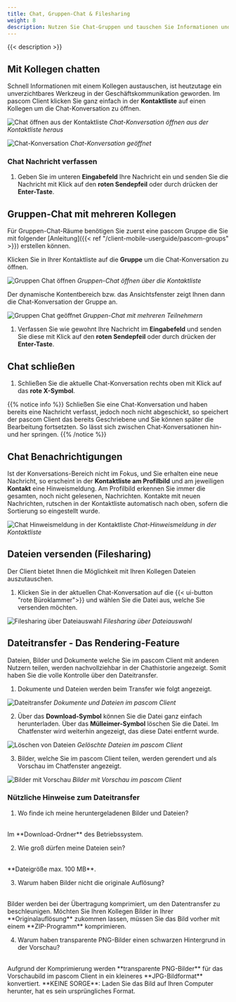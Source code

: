 ```yaml
---
title: Chat, Gruppen-Chat & Filesharing
weight: 8
description: Nutzen Sie Chat-Gruppen und tauschen Sie Informationen und Dateien mit Kollegen aus.
---
```

 
{{< description >}}


## Mit Kollegen chatten

Schnell Informationen mit einem Kollegen austauschen, ist heutzutage ein unverzichtbares Werkzeug in der Geschäftskommunikation geworden. Im pascom Client klicken Sie ganz einfach in der **Kontaktliste** auf einen Kollegen um die Chat-Konversation zu öffnen.

![Chat öffnen aus der Kontaktliste](chat_open_contactlist.jpg)
*Chat-Konversation öffnen aus der Kontaktliste heraus*
</br>



![Chat-Konversation](chat_single.de.jpg)
*Chat-Konversation geöffnet*
</br>

### Chat Nachricht verfassen

1. Geben Sie im unteren **Eingabefeld** Ihre Nachricht ein und senden Sie die Nachricht mit Klick auf den **roten Sendepfeil** oder durch drücken der **Enter-Taste**.

## Gruppen-Chat mit mehreren Kollegen

Für Gruppen-Chat-Räume benötigen Sie zuerst eine pascom Gruppe die Sie mit folgender [Anleitung]({{< ref "/client-mobile-userguide/pascom-groups" >}}) erstellen können.

Klicken Sie in Ihrer Kontaktliste auf die **Gruppe** um die Chat-Konversation zu öffnen.

![Gruppen Chat öffnen](groupchat_open_contactlist.de.jpg)
*Gruppen-Chat öffnen über die Kontaktliste*
</br>

Der dynamische Kontentbereich bzw. das Ansichtsfenster zeigt Ihnen dann die Chat-Konversation der Gruppe an.

![Gruppen Chat geöffnet](chat_group.de.jpg)
*Gruppen-Chat mit mehreren Teilnehmern*
</br>

1. Verfassen Sie wie gewohnt Ihre Nachricht im **Eingabefeld** und senden Sie diese mit Klick auf den **roten Sendepfeil** oder durch drücken der **Enter-Taste**.

## Chat schließen

1. Schließen Sie die aktuelle Chat-Konversation rechts oben mit Klick auf das **rote X-Symbol**. 

{{% notice info %}}
Schließen Sie eine Chat-Konversation und haben bereits eine Nachricht verfasst, jedoch noch nicht abgeschickt, so speichert der pascom Client das bereits Geschriebene und Sie können später die Bearbeitung fortsetzten. So lässt sich zwischen Chat-Konversationen hin-und her springen.
{{% /notice %}}

## Chat Benachrichtigungen

Ist der Konversations-Bereich nicht im Fokus, und Sie erhalten eine neue Nachricht, so erscheint in der **Kontaktliste am Profilbild** und am jeweiligen **Kontakt** eine Hinweismeldung. Am Profilbild erkennen Sie immer die gesamten, noch nicht gelesenen, Nachrichten. Kontakte mit neuen Nachrichten, rutschen in der Kontaktliste automatisch nach oben, sofern die Sortierung so eingestellt wurde.

![Chat Hinweismeldung in der Kontaktliste](chat_notification.jpg)
*Chat-Hinweismeldung in der Kontaktliste*
</br>

## Dateien versenden (Filesharing)

Der Client bietet Ihnen die Möglichkeit mit Ihren Kollegen Dateien auszutauschen. 

1. Klicken Sie in der aktuellen Chat-Konversation auf die {{< ui-button "rote Büroklammer">}} und wählen Sie die Datei aus, welche Sie versenden möchten.

![Filesharing über Dateiauswahl](choose-file.de.png)
*Filesharing über Dateiauswahl*
</br>

## Dateitransfer - Das Rendering-Feature

Dateien, Bilder und Dokumente welche Sie im pascom Client mit anderen Nutzern teilen, werden nachvollziehbar in der Chathistorie angezeigt. Somit haben Sie die volle Kontrolle über den Dateitransfer.

1. Dokumente und Dateien werden beim Transfer wie folgt angezeigt.


![Dateitransfer](filesharing-rendering-files.de.png)
*Dokumente und Dateien im pascom Client*
</br>

2. Über das **Download-Symbol** können Sie die Datei ganz einfach herunterladen. Über das **Mülleimer-Symbol** löschen Sie die Datei. Im Chatfenster wird weiterhin angezeigt, das diese Datei entfernt wurde.

![Löschen von Dateien](delete-files.de.png)
*Gelöschte Dateien im pascom Client*
</br>

3. Bilder, welche Sie im pascom Client teilen, werden gerendert und als Vorschau im Chatfenster angezeigt.

![Bilder mit Vorschau](pictures-render.de.png)
*Bilder mit Vorschau im pascom Client*
</br>

### Nützliche Hinweise zum Dateitransfer

1. Wo finde ich meine heruntergeladenen Bilder und Dateien?
</br>
Im **Download-Ordner** des Betriebssystem.

2. Wie groß dürfen meine Dateien sein?
</br>
**Dateigröße max. 100 MB**.

3. Warum haben Bilder nicht die originale Auflösung?
</br>
Bilder werden bei der Übertragung komprimiert, um den Datentransfer zu beschleunigen. Möchten Sie Ihren Kollegen Bilder in Ihrer **Originalauflösung** zukommen lassen, müssen Sie das Bild vorher mit einem **ZIP-Programm** komprimieren.

4. Warum haben transparente PNG-Bilder einen schwarzen Hintergrund in der Vorschau?
</br>
Aufgrund der Komprimierung werden **transparente PNG-Bilder** für das Vorschaubild im pascom Client in ein kleineres **JPG-Bildformat** konvertiert. **KEINE SORGE**: Laden Sie das Bild auf Ihren Computer herunter, hat es sein ursprüngliches Format.
</br>



